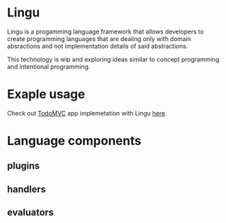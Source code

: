# Lingu

Lingu is a progamming language framework that allows developers to create programming languages
that are dealing only with domain absractions and not implementation details of said
abstractions.

This technology is wip and exploring ideas similar to concept programming
and intentional programming.

# Exaple usage

Check out [TodoMVC](http://todomvc.com/) app implemetation with Lingu [here](https://github.com/tautvilas/lingu/tree/master/todomvc).

# Language components

## plugins

## handlers

## evaluators
